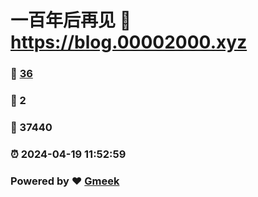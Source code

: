 # 一百年后再见 :link: https://blog.00002000.xyz 
### :page_facing_up: [36](https://blog.00002000.xyz/tag.html) 
### :speech_balloon: 2 
### :hibiscus: 37440 
### :alarm_clock: 2024-04-19 11:52:59 
### Powered by :heart: [Gmeek](https://github.com/Meekdai/Gmeek)
